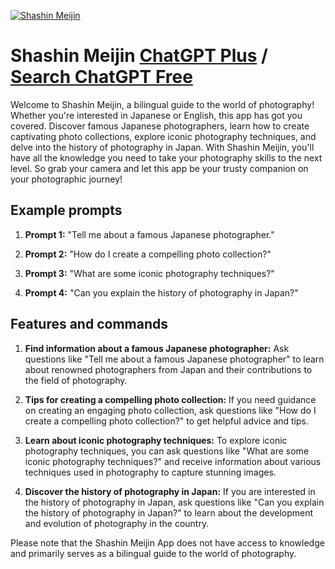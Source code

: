 
[![Shashin Meijin](https://files.oaiusercontent.com/file-KJp4LswrQcxKH90oHErke6RI?se=2123-10-18T20%3A06%3A02Z&sp=r&sv=2021-08-06&sr=b&rscc=max-age%3D31536000%2C%20immutable&rscd=attachment%3B%20filename%3D3de42f09-dfd3-4668-ba5a-8eb419d4e9ea.png&sig=QeCiugO9LXknyii8JLz7wK%2BaWG8WHP8fnyYZ7Mh73wo%3D)](https://chat.openai.com/g/g-GiAhioDRF-shashin-meijin)

# Shashin Meijin [ChatGPT Plus](https://chat.openai.com/g/g-GiAhioDRF-shashin-meijin) / [Search ChatGPT Free](https://gptcall.net/index.html#/?search=Shashin%20Meijin)

Welcome to Shashin Meijin, a bilingual guide to the world of photography! Whether you're interested in Japanese or English, this app has got you covered. Discover famous Japanese photographers, learn how to create captivating photo collections, explore iconic photography techniques, and delve into the history of photography in Japan. With Shashin Meijin, you'll have all the knowledge you need to take your photography skills to the next level. So grab your camera and let this app be your trusty companion on your photographic journey!

## Example prompts

1. **Prompt 1:** "Tell me about a famous Japanese photographer."

2. **Prompt 2:** "How do I create a compelling photo collection?"

3. **Prompt 3:** "What are some iconic photography techniques?"

4. **Prompt 4:** "Can you explain the history of photography in Japan?"

## Features and commands

1. **Find information about a famous Japanese photographer:** Ask questions like "Tell me about a famous Japanese photographer" to learn about renowned photographers from Japan and their contributions to the field of photography.

2. **Tips for creating a compelling photo collection:** If you need guidance on creating an engaging photo collection, ask questions like "How do I create a compelling photo collection?" to get helpful advice and tips.

3. **Learn about iconic photography techniques:** To explore iconic photography techniques, you can ask questions like "What are some iconic photography techniques?" and receive information about various techniques used in photography to capture stunning images.

4. **Discover the history of photography in Japan:** If you are interested in the history of photography in Japan, ask questions like "Can you explain the history of photography in Japan?" to learn about the development and evolution of photography in the country.

Please note that the Shashin Meijin App does not have access to knowledge and primarily serves as a bilingual guide to the world of photography.


